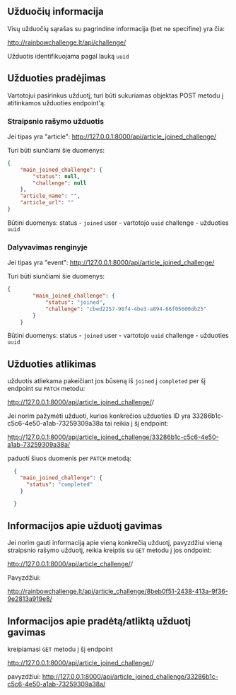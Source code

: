 ## Užduočių informacija

Visų užduočių sąrašas su pagrindine informacija (bet ne specifine) yra čia:

http://rainbowchallenge.lt/api/challenge/

Užduotis identifikuojama pagal lauką `uuid`

## Užduoties pradėjimas

Vartotojui pasirinkus užduotį, turi būti sukuriamas objektas POST metodu į atitinkamos užduoties endpoint'ą:

### Straipsnio rašymo užduotis

Jei tipas yra "article":
http://127.0.0.1:8000/api/article_joined_challenge/

Turi būti siunčiami šie duomenys:

```json
{
    "main_joined_challenge": {
        "status": null,
        "challenge": null
    },
    "article_name": "",
    "article_url": ""
}
```

Būtini duomenys: 
status - `joined`
user - vartotojo `uuid`
challenge - užduoties `uuid`

### Dalyvavimas renginyje

Jei tipas yra "event":
http://127.0.0.1:8000/api/article_joined_challenge/

Turi būti siunčiami šie duomenys:

```json
{
        "main_joined_challenge": {
            "status": "joined",
            "challenge": "cbed2257-98f4-4be3-a894-66f05600db25"
        }
    }
```

Būtini duomenys: 
status - `joined`
user - vartotojo `uuid`
challenge - užduoties `uuid`

## Užduoties atlikimas

užduotis atliekama pakeičiant jos būseną iš `joined` į `completed` per šį endpoint su `PATCH` metodu:

http://127.0.0.1:8000/api/article_joined_challenge/<uuid>/

Jei norim pažymėti užduoti, kurios konkrečios užduoties ID yra 33286b1c-c5c6-4e50-a1ab-73259309a38a tai reikia į šį endpoint:

http://127.0.0.1:8000/api/article_joined_challenge/33286b1c-c5c6-4e50-a1ab-73259309a38a/

paduoti šiuos duomenis per `PATCH` metodą:

```json
  {
    "main_joined_challenge": {
      "status": "completed"
    }

  }
```

## Informacijos apie užduotį gavimas

Jei norim gauti informaciją apie vieną konkrečią užduotį, pavyzdžiui vieną straipsnio rašymo užduotį, reikia kreiptis su `GET` metodu į jos ondpoint:

http://127.0.0.1:8000/api/article_challenge/<uuid>/

Pavyzdžiui: 

http://rainbowchallenge.lt/api/article_challenge/8beb0f51-2438-413a-9f36-9e2813a919e8/


## Informacijos apie pradėtą/atliktą užduotį gavimas

kreipiamasi `GET` metodu į šį endpoint

http://127.0.0.1:8000/api/article_joined_challenge/<uuid>/

pavyzdžiui: http://127.0.0.1:8000/api/article_joined_challenge/33286b1c-c5c6-4e50-a1ab-73259309a38a/

